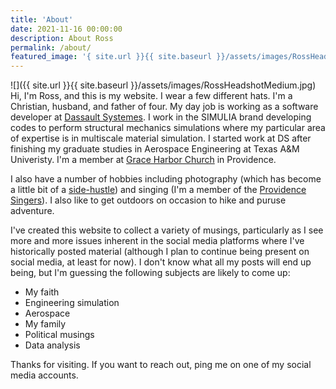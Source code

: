 ```yaml
---
title: 'About'
date: 2021-11-16 00:00:00
description: About Ross
permalink: /about/
featured_image: '{ site.url }}{{ site.baseurl }}/assets/images/RossHeadshotMedium.jpg'
---
```

![]({{ site.url }}{{ site.baseurl }}/assets/images/RossHeadshotMedium.jpg)
Hi, I'm Ross, and this is my website.
I wear a few different hats.
I'm a Christian, husband, and father of four.
My day job is working as a software developer at [Dassault Systemes](https://3DS.com).  I work in the SIMULIA brand developing codes to perform structural mechanics simulations where my particular area of expertise is in multiscale material simulation.  I started work at DS after finishing my graduate studies in Aerospace Engineering at Texas A&M Univeristy.  I'm a member at [Grace Harbor Church](https://graceharbor.net) in Providence.

I also have a number of hobbies including photography (which has become a little bit of a [side-hustle](https://rossmclendonphotography.com)) and singing (I'm a member of the [Providence Singers](https://providencesingers.org)).  I also like to get outdoors on occasion to hike and puruse adventure.

I've created this website to collect a variety of musings, particularly as I see more and more issues inherent in the social media platforms where I've historically posted material (although I plan to continue being present on social media, at least for now).  I don't know what all my posts will end up being, but I'm guessing the following subjects are likely to come up:
- My faith
- Engineering simulation
- Aerospace
- My family
- Political musings
- Data analysis

Thanks for visiting.  If you want to reach out, ping me on one of my social media accounts.